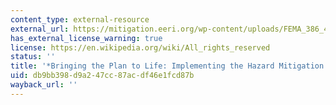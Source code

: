 ```yaml
---
content_type: external-resource
external_url: https://mitigation.eeri.org/wp-content/uploads/FEMA_386_4.pdf
has_external_license_warning: true
license: https://en.wikipedia.org/wiki/All_rights_reserved
status: ''
title: '*Bringing the Plan to Life: Implementing the Hazard Mitigation Plan* (PDF)'
uid: db9bb398-d9a2-47cc-87ac-df46e1fcd87b
wayback_url: ''
---
```

